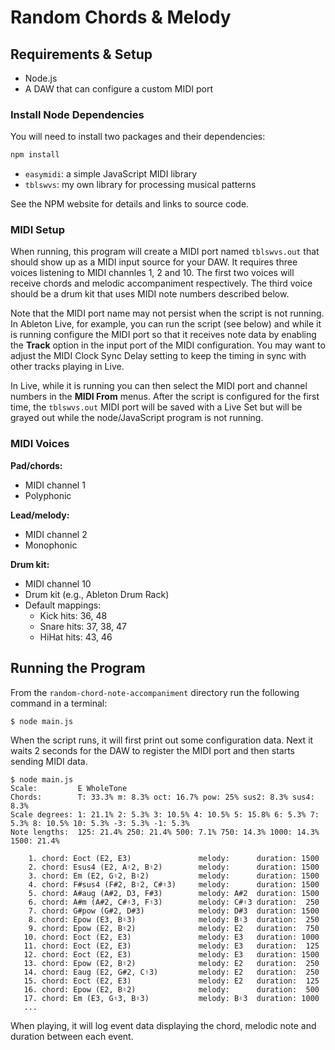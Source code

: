 # Random Chords & Melody

## Requirements & Setup

* Node.js
* A DAW that can configure a custom MIDI port

### Install Node Dependencies

You will need to install two packages and their dependencies:

```bash
npm install
```

* `easymidi`: a simple JavaScript MIDI library
* `tblswvs`: my own library for processing musical patterns

See the NPM website for details and links to source code.

### MIDI Setup

When running, this program will create a MIDI port named `tblswvs.out` that should show up as a MIDI input source for your DAW. It requires three voices listening to MIDI channles 1, 2 and 10. The first two voices will receive chords and melodic accompaniment respectively. The third voice should be a drum kit that uses MIDI note numbers described below.

Note that the MIDI port name may not persist when the script is not running. In Ableton Live, for example, you can run the script (see below) and while it is running configure the MIDI port so that it receives note data by enabling the **Track** option in the input port of the MIDI configuration. You may want to adjust the MIDI Clock Sync Delay setting to keep the timing in sync with other tracks playing in Live.

In Live, while it is running you can then select the MIDI port and channel numbers in the **MIDI From** menus. After the script is configured for the first time, the `tblswvs.out` MIDI port will be saved with a Live Set but will be grayed out while the node/JavaScript program is not running.

### MIDI Voices

**Pad/chords:**

* MIDI channel 1
* Polyphonic

**Lead/melody:**

* MIDI channel 2
* Monophonic

**Drum kit:**

* MIDI channel 10
* Drum kit (e.g., Ableton Drum Rack)
* Default mappings:
  * Kick hits: 36, 48
  * Snare hits: 37, 38, 47
  * HiHat hits: 43, 46

## Running the Program

From the `random-chord-note-accompaniment` directory run the following command in a terminal:

```bash
$ node main.js
```

When the script runs, it will first print out some configuration data. Next it waits 2 seconds for the DAW to register the MIDI port and then starts sending MIDI data.

```
$ node main.js
Scale:         E WholeTone
Chords:        T: 33.3% m: 8.3% oct: 16.7% pow: 25% sus2: 8.3% sus4: 8.3%
Scale degrees: 1: 21.1% 2: 5.3% 3: 10.5% 4: 10.5% 5: 15.8% 6: 5.3% 7: 5.3% 8: 10.5% 10: 5.3% -3: 5.3% -1: 5.3%
Note lengths:  125: 21.4% 250: 21.4% 500: 7.1% 750: 14.3% 1000: 14.3% 1500: 21.4%

    1. chord: Eoct (E2, E3)               melody:      duration: 1500
    2. chord: Esus4 (E2, A♮2, B♮2)        melody:      duration: 1500
    3. chord: Em (E2, G♮2, B♮2)           melody:      duration: 1500
    4. chord: F#sus4 (F#2, B♮2, C#♮3)     melody:      duration: 1500
    5. chord: A#aug (A#2, D3, F#3)        melody: A#2  duration: 1500
    6. chord: A#m (A#2, C#♮3, F♮3)        melody: C#♮3 duration:  250
    7. chord: G#pow (G#2, D#3)            melody: D#3  duration: 1500
    8. chord: Epow (E3, B♮3)              melody: B♮3  duration:  250
    9. chord: Epow (E2, B♮2)              melody: E2   duration:  750
   10. chord: Eoct (E2, E3)               melody: E3   duration: 1000
   11. chord: Eoct (E2, E3)               melody: E3   duration:  125
   12. chord: Eoct (E2, E3)               melody: E3   duration: 1500
   13. chord: Epow (E2, B♮2)              melody: E2   duration:  250
   14. chord: Eaug (E2, G#2, C♮3)         melody: E2   duration:  250
   15. chord: Eoct (E2, E3)               melody: E2   duration:  125
   16. chord: Epow (E2, B♮2)              melody:      duration:  500
   17. chord: Em (E3, G♮3, B♮3)           melody: B♮3  duration: 1000
   ...
```

When playing, it will log event data displaying the chord, melodic note and duration between each event.
